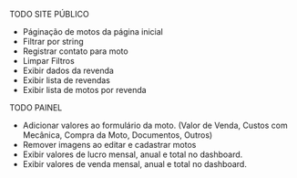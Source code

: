 TODO SITE PÚBLICO

* Páginação de motos da página inicial
* Filtrar por string
* Registrar contato para moto
* Limpar Filtros
* Exibir dados da revenda 
* Exibir lista de revendas
* Exibir lista de motos por revenda

TODO PAINEL

* Adicionar valores ao formulário da moto. (Valor de Venda, Custos com Mecânica, Compra da Moto, Documentos, Outros)
* Remover imagens ao editar e cadastrar motos
* Exibir valores de lucro mensal, anual e total no dashboard.
* Exibir valores de venda mensal, anual e total no dashboard.